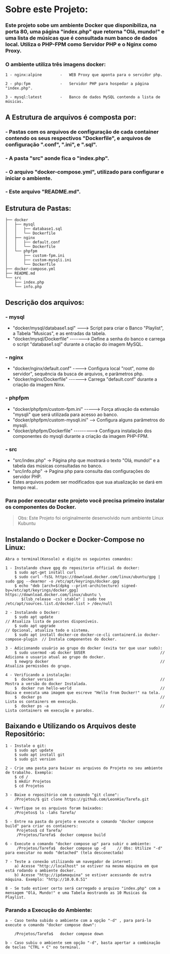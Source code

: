 #  Sobre este Projeto: 

###  Este projeto sobe um ambiente Docker que disponibiliza, na porta 80, uma página "index.php" que retorna "Olá, mundo!" e uma lista de músicas que é consultada num banco de dados local. Utiliza o PHP-FPM como Servidor PHP e o Nginx como Proxy.
 
 ### O ambiente utiliza três imagens docker:
>
 	1 - nginx:alpine		-	WEB Proxy que aponta para o servidor php.

	2 - php:fpm				-	Servidor PHP para hospedar a página "index.php".

	3 - mysql:latest		-	Banco de dados MySQL contendo a lista de músicas.

 ## A Estrutura de arquivos é composta por:
  
 ###  	-  Pastas com os arquivos de configuração de cada container contendo os seus respectivos "Dockerfile", e arquivos de configuração ".conf", ".ini", e ".sql". 
 ### 	- A pasta "src" aonde fica o "index.php".
 ### 	- O arquivo "docker-compose.yml", utilizado para configurar e iniciar o ambiente.
 ### 	- Este arquivo "README.md".
 
 ## Estrutura de Pastas:
	├── docker
	│   ├── mysql
	│   │   ├── database1.sql
	│   │   └── Dockerfile
	│   ├── nginx
	│   │   ├── default.conf
	│   │   └── Dockerfile
	│   └── phpfpm
	│       ├── custom-fpm.ini
	│       ├── custom-mysqli.ini
	│       └── Dockerfile
	├── docker-compose.yml
	├── README.md
	└── src
	    ├── index.php
	    └── info.php

##	Descrição dos arquivos:

### - mysql
 -	"docker/mysql/database1.sql" ---> Script para criar o Banco "Playlist", a Tabela "Musicas", e as entradas da tabela.
 -	"docker/mysql/Dockerfile" -------> Define a senha do banco e carrega o script "database1.sql" durante a criação do imagem MySQL.

### - nginx
 -	"docker/nginx/default.conf"	----> Configura local "root", nome do servidor", sequência da busca de arquivos, e parâmetros php.
 -	"docker/nginx/Dockerfile" ------> Carrega "default.conf" durante a criação da imagem Ninx.

### - phpfpm
 -	"docker/phpfpm/custom-fpm.ini" -----> Força ativação da extensão "mysqli" que será utilizada para acesso ao banco.
 -	"docker/phpfpm/custom-mysqli.ini" --> Configura alguns parâmetros do mysqli.
 -	"docker/phpfpm/Dockerfile" ---------> Configura instalação dos componentes do mysqli durante a criação da imagem PHP-FPM.

### - src
 - "src/index.php" -> Página php que mostrará o texto "Olá, mundo!" e a tabela das músicas consultadas no banco.
 - "src/info.php"   -> Pagina php para consulta das configurações do servidor PHP.
 - Estes arquivos podem ser modificados que sua atualização se dará em tempo real..


### Para poder executar este projeto você precisa primeiro instalar os componentes do Docker.

 > Obs: Este Projeto foi originalmente desenvolvido num ambiente Linux Kubuntu
 
## Instalando o Docker e Docker-Compose no Linux:
>
  	Abra o terminal(Konsole) e digite os seguintes comandos:
 
	1 - Instalando chave gpg do repositorio official do docker:
		$ sudo apt-get install curl														
		$ sudo curl -fsSL https://download.docker.com/linux/ubuntu/gpg | sudo gpg --dearmor -o /etc/apt/keyrings/docker.gpg
		$ echo "deb [arch=$(dpkg --print-architecture) signed-by=/etc/apt/keyrings/docker.gpg] https://download.docker.com/linux/ubuntu \
	       $(lsb_release -cs) stable" | sudo tee /etc/apt/sources.list.d/docker.list > /dev/null

	2 - Instalando o Docker:
		$ sudo apt update																// Atualiza lista de pacotes disponíveis.
		$ sudo apt upgrade 																// Opcional, atualiza todo o sistema.
		$ sudo apt install docker-ce docker-ce-cli containerd.io docker-compose-plugin	// Instala componentes do docker.
	
	3 - Adicionando usuário ao grupo do docker (evita ter que usar sudo):
		$ sudo usermod -aG docker $USER									// Adiciona o usuario atual ao grupo do docker.
		$ newgrp docker													// Atualiza permissões do grupo.
	
	4 - Verificando a instalação:
		$  docker version												// Mostra a versão do docker Instalada.
		$  docker run hello-world										// Baixa e executa uma imagem que escreve "Hello from Docker!" na tela.
		$  docker ps													// Lista os containers em execução.
		$  docker ps -a													// Lista containers em execução e parados.
		
	
## Baixando e Utilizando os Arquivos deste Repositório:
 
	1 - Instale o git:
		$ sudo apt update
		$ sudo apt install git
		$ sudo git version

	2 - Crie uma pasta para baixar os arquivos do Projeto no seu ambiente de trabalho. Exemplo:
		$ cd /
		$ mkdir Projetos
		$ cd Projetos
		
	3 - Baixe o repositório com o comando "git clone":
		/Projetos/$ git clone https://github.com/LeonHie/Tarefa.git
		
	4 - Verfique se os arquivos foram baixados:
		/Projetos$ ls -lahs Tarefa/
		
	5 -	Entre na pasta do projeto e execute o comando "docker compose build" para criar os containers:
		 Projetos$ cd Tarefa/
		 /Projetos/Tarefa$	docker compose build
		 
	6 - Execute o comando "docker compose up" para subir o ambiente:
		 /Projetos/Tarefa$	docker compose up -d     // Obs: Utilize "-d" para executar no modo "detached" (tela desconectada)
		 
	7 - Teste a conexão utilizando um navegador de internet:
		a) Acesse "http://localhost" se estiver na mesma máquina em que está rodando o ambiente docker.
		b) Acesse "http://ipdamaquina" se estiver acessando de outra máquina. Exemplo: "http://10.0.0.51" 
		
	8 - Se tudo estiver certo será carregado o arquivo "index.php" com a mensagem "Olá, Mundo!" e uma Tabela mostrando as 10 Musicas da Playlist.

### Parando a Execução do Ambiente:
>		
	a - Caso tenha subido o ambiente com a opção "-d" , para pará-lo execute o comando "docker compose down":

		/Projetos/Tarefa$	docker compose down

  	b - Caso subiu o ambiente sem opção "-d", basta apertar a combinação de teclas "CTRL + C" no terminal.		
		
		
